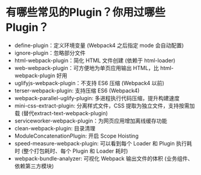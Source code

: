 # 有哪些常见的Plugin？你用过哪些Plugin？

- define-plugin：定义环境变量 (Webpack4 之后指定 mode 会自动配置)
- ignore-plugin：忽略部分文件
- html-webpack-plugin：简化 HTML 文件创建 (依赖于     html-loader)
- web-webpack-plugin：可方便地为单页应用输出 HTML，比 html-webpack-plugin 好用
- uglifyjs-webpack-plugin：不支持 ES6 压缩 (Webpack4 以前)
- terser-webpack-plugin: 支持压缩 ES6 (Webpack4)
- webpack-parallel-uglify-plugin: 多进程执行代码压缩，提升构建速度
- mini-css-extract-plugin: 分离样式文件，CSS 提取为独立文件，支持按需加载 (替代extract-text-webpack-plugin)
- serviceworker-webpack-plugin：为网页应用增加离线缓存功能
- clean-webpack-plugin: 目录清理
- ModuleConcatenationPlugin: 开启 Scope Hoisting
- speed-measure-webpack-plugin: 可以看到每个 Loader 和 Plugin 执行耗时 (整个打包耗时、每个 Plugin 和 Loader 耗时)
- webpack-bundle-analyzer: 可视化 Webpack 输出文件的体积 (业务组件、依赖第三方模块)